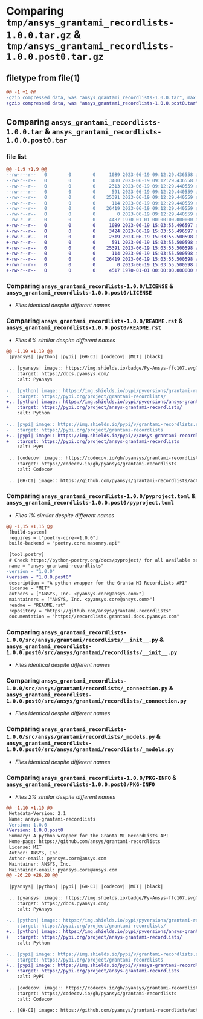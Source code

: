# Comparing `tmp/ansys_grantami_recordlists-1.0.0.tar.gz` & `tmp/ansys_grantami_recordlists-1.0.0.post0.tar.gz`

## filetype from file(1)

```diff
@@ -1 +1 @@
-gzip compressed data, was "ansys_grantami_recordlists-1.0.0.tar", max compression
+gzip compressed data, was "ansys_grantami_recordlists-1.0.0.post0.tar", max compression
```

## Comparing `ansys_grantami_recordlists-1.0.0.tar` & `ansys_grantami_recordlists-1.0.0.post0.tar`

### file list

```diff
@@ -1,9 +1,9 @@
--rw-r--r--   0        0        0     1089 2023-06-19 09:12:29.436558 ansys_grantami_recordlists-1.0.0/LICENSE
--rw-r--r--   0        0        0     3400 2023-06-19 09:12:29.436558 ansys_grantami_recordlists-1.0.0/README.rst
--rw-r--r--   0        0        0     2313 2023-06-19 09:12:29.440559 ansys_grantami_recordlists-1.0.0/pyproject.toml
--rw-r--r--   0        0        0      591 2023-06-19 09:12:29.440559 ansys_grantami_recordlists-1.0.0/src/ansys/grantami/recordlists/__init__.py
--rw-r--r--   0        0        0    25391 2023-06-19 09:12:29.440559 ansys_grantami_recordlists-1.0.0/src/ansys/grantami/recordlists/_connection.py
--rw-r--r--   0        0        0      114 2023-06-19 09:12:29.440559 ansys_grantami_recordlists-1.0.0/src/ansys/grantami/recordlists/_logger.py
--rw-r--r--   0        0        0    26419 2023-06-19 09:12:29.440559 ansys_grantami_recordlists-1.0.0/src/ansys/grantami/recordlists/_models.py
--rw-r--r--   0        0        0        0 2023-06-19 09:12:29.440559 ansys_grantami_recordlists-1.0.0/src/ansys/grantami/recordlists/py.typed
--rw-r--r--   0        0        0     4487 1970-01-01 00:00:00.000000 ansys_grantami_recordlists-1.0.0/PKG-INFO
+-rw-r--r--   0        0        0     1089 2023-06-19 15:03:55.496597 ansys_grantami_recordlists-1.0.0.post0/LICENSE
+-rw-r--r--   0        0        0     3424 2023-06-19 15:03:55.496597 ansys_grantami_recordlists-1.0.0.post0/README.rst
+-rw-r--r--   0        0        0     2319 2023-06-19 15:03:55.500598 ansys_grantami_recordlists-1.0.0.post0/pyproject.toml
+-rw-r--r--   0        0        0      591 2023-06-19 15:03:55.500598 ansys_grantami_recordlists-1.0.0.post0/src/ansys/grantami/recordlists/__init__.py
+-rw-r--r--   0        0        0    25391 2023-06-19 15:03:55.500598 ansys_grantami_recordlists-1.0.0.post0/src/ansys/grantami/recordlists/_connection.py
+-rw-r--r--   0        0        0      114 2023-06-19 15:03:55.500598 ansys_grantami_recordlists-1.0.0.post0/src/ansys/grantami/recordlists/_logger.py
+-rw-r--r--   0        0        0    26419 2023-06-19 15:03:55.500598 ansys_grantami_recordlists-1.0.0.post0/src/ansys/grantami/recordlists/_models.py
+-rw-r--r--   0        0        0        0 2023-06-19 15:03:55.500598 ansys_grantami_recordlists-1.0.0.post0/src/ansys/grantami/recordlists/py.typed
+-rw-r--r--   0        0        0     4517 1970-01-01 00:00:00.000000 ansys_grantami_recordlists-1.0.0.post0/PKG-INFO
```

### Comparing `ansys_grantami_recordlists-1.0.0/LICENSE` & `ansys_grantami_recordlists-1.0.0.post0/LICENSE`

 * *Files identical despite different names*

### Comparing `ansys_grantami_recordlists-1.0.0/README.rst` & `ansys_grantami_recordlists-1.0.0.post0/README.rst`

 * *Files 6% similar despite different names*

```diff
@@ -1,19 +1,19 @@
 |pyansys| |python| |pypi| |GH-CI| |codecov| |MIT| |black|
 
 .. |pyansys| image:: https://img.shields.io/badge/Py-Ansys-ffc107.svg?labelColor=black&logo=data:image/png;base64,iVBORw0KGgoAAAANSUhEUgAAABAAAAAQCAIAAACQkWg2AAABDklEQVQ4jWNgoDfg5mD8vE7q/3bpVyskbW0sMRUwofHD7Dh5OBkZGBgW7/3W2tZpa2tLQEOyOzeEsfumlK2tbVpaGj4N6jIs1lpsDAwMJ278sveMY2BgCA0NFRISwqkhyQ1q/Nyd3zg4OBgYGNjZ2ePi4rB5loGBhZnhxTLJ/9ulv26Q4uVk1NXV/f///////69du4Zdg78lx//t0v+3S88rFISInD59GqIH2esIJ8G9O2/XVwhjzpw5EAam1xkkBJn/bJX+v1365hxxuCAfH9+3b9/+////48cPuNehNsS7cDEzMTAwMMzb+Q2u4dOnT2vWrMHu9ZtzxP9vl/69RVpCkBlZ3N7enoDXBwEAAA+YYitOilMVAAAAAElFTkSuQmCC
    :target: https://docs.pyansys.com/
    :alt: PyAnsys
 
-.. |python| image:: https://img.shields.io/pypi/pyversions/grantami-recordlists?logo=pypi
-   :target: https://pypi.org/project/grantami-recordlists/
+.. |python| image:: https://img.shields.io/pypi/pyversions/ansys-grantami-recordlists?logo=pypi
+   :target: https://pypi.org/project/ansys-grantami-recordlists/
    :alt: Python
 
-.. |pypi| image:: https://img.shields.io/pypi/v/grantami-recordlists.svg?logo=python&logoColor=white
-   :target: https://pypi.org/project/grantami-recordlists
+.. |pypi| image:: https://img.shields.io/pypi/v/ansys-grantami-recordlists.svg?logo=python&logoColor=white
+   :target: https://pypi.org/project/ansys-grantami-recordlists
    :alt: PyPI
 
 .. |codecov| image:: https://codecov.io/gh/pyansys/grantami-recordlists/branch/main/graph/badge.svg
    :target: https://codecov.io/gh/pyansys/grantami-recordlists
    :alt: Codecov
 
 .. |GH-CI| image:: https://github.com/pyansys/grantami-recordlists/actions/workflows/ci_cd.yml/badge.svg
```

### Comparing `ansys_grantami_recordlists-1.0.0/pyproject.toml` & `ansys_grantami_recordlists-1.0.0.post0/pyproject.toml`

 * *Files 1% similar despite different names*

```diff
@@ -1,15 +1,15 @@
 [build-system]
 requires = ["poetry-core>=1.0.0"]
 build-backend = "poetry.core.masonry.api"
 
 [tool.poetry]
 # Check https://python-poetry.org/docs/pyproject/ for all available sections
 name = "ansys-grantami-recordlists"
-version = "1.0.0"
+version = "1.0.0.post0"
 description = "A python wrapper for the Granta MI RecordLists API"
 license = "MIT"
 authors = ["ANSYS, Inc. <pyansys.core@ansys.com>"]
 maintainers = ["ANSYS, Inc. <pyansys.core@ansys.com>"]
 readme = "README.rst"
 repository = "https://github.com/ansys/grantami-recordlists"
 documentation = "https://recordlists.grantami.docs.pyansys.com"
```

### Comparing `ansys_grantami_recordlists-1.0.0/src/ansys/grantami/recordlists/__init__.py` & `ansys_grantami_recordlists-1.0.0.post0/src/ansys/grantami/recordlists/__init__.py`

 * *Files identical despite different names*

### Comparing `ansys_grantami_recordlists-1.0.0/src/ansys/grantami/recordlists/_connection.py` & `ansys_grantami_recordlists-1.0.0.post0/src/ansys/grantami/recordlists/_connection.py`

 * *Files identical despite different names*

### Comparing `ansys_grantami_recordlists-1.0.0/src/ansys/grantami/recordlists/_models.py` & `ansys_grantami_recordlists-1.0.0.post0/src/ansys/grantami/recordlists/_models.py`

 * *Files identical despite different names*

### Comparing `ansys_grantami_recordlists-1.0.0/PKG-INFO` & `ansys_grantami_recordlists-1.0.0.post0/PKG-INFO`

 * *Files 2% similar despite different names*

```diff
@@ -1,10 +1,10 @@
 Metadata-Version: 2.1
 Name: ansys-grantami-recordlists
-Version: 1.0.0
+Version: 1.0.0.post0
 Summary: A python wrapper for the Granta MI RecordLists API
 Home-page: https://github.com/ansys/grantami-recordlists
 License: MIT
 Author: ANSYS, Inc.
 Author-email: pyansys.core@ansys.com
 Maintainer: ANSYS, Inc.
 Maintainer-email: pyansys.core@ansys.com
@@ -26,20 +26,20 @@
 
 |pyansys| |python| |pypi| |GH-CI| |codecov| |MIT| |black|
 
 .. |pyansys| image:: https://img.shields.io/badge/Py-Ansys-ffc107.svg?labelColor=black&logo=data:image/png;base64,iVBORw0KGgoAAAANSUhEUgAAABAAAAAQCAIAAACQkWg2AAABDklEQVQ4jWNgoDfg5mD8vE7q/3bpVyskbW0sMRUwofHD7Dh5OBkZGBgW7/3W2tZpa2tLQEOyOzeEsfumlK2tbVpaGj4N6jIs1lpsDAwMJ278sveMY2BgCA0NFRISwqkhyQ1q/Nyd3zg4OBgYGNjZ2ePi4rB5loGBhZnhxTLJ/9ulv26Q4uVk1NXV/f///////69du4Zdg78lx//t0v+3S88rFISInD59GqIH2esIJ8G9O2/XVwhjzpw5EAam1xkkBJn/bJX+v1365hxxuCAfH9+3b9/+////48cPuNehNsS7cDEzMTAwMMzb+Q2u4dOnT2vWrMHu9ZtzxP9vl/69RVpCkBlZ3N7enoDXBwEAAA+YYitOilMVAAAAAElFTkSuQmCC
    :target: https://docs.pyansys.com/
    :alt: PyAnsys
 
-.. |python| image:: https://img.shields.io/pypi/pyversions/grantami-recordlists?logo=pypi
-   :target: https://pypi.org/project/grantami-recordlists/
+.. |python| image:: https://img.shields.io/pypi/pyversions/ansys-grantami-recordlists?logo=pypi
+   :target: https://pypi.org/project/ansys-grantami-recordlists/
    :alt: Python
 
-.. |pypi| image:: https://img.shields.io/pypi/v/grantami-recordlists.svg?logo=python&logoColor=white
-   :target: https://pypi.org/project/grantami-recordlists
+.. |pypi| image:: https://img.shields.io/pypi/v/ansys-grantami-recordlists.svg?logo=python&logoColor=white
+   :target: https://pypi.org/project/ansys-grantami-recordlists
    :alt: PyPI
 
 .. |codecov| image:: https://codecov.io/gh/pyansys/grantami-recordlists/branch/main/graph/badge.svg
    :target: https://codecov.io/gh/pyansys/grantami-recordlists
    :alt: Codecov
 
 .. |GH-CI| image:: https://github.com/pyansys/grantami-recordlists/actions/workflows/ci_cd.yml/badge.svg
```

